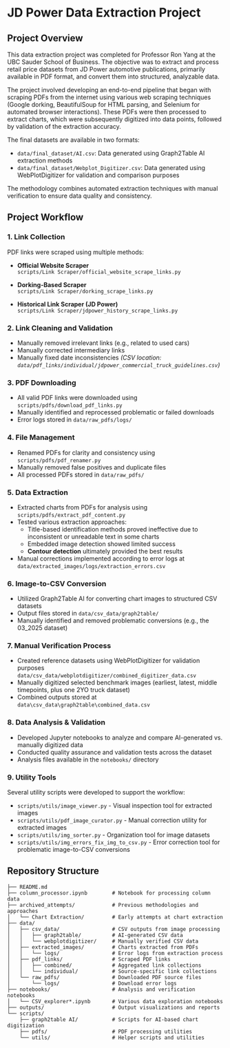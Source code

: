 # JD Power Data Extraction Project

## Project Overview

This data extraction project was completed for Professor Ron Yang at the UBC Sauder School of Business. The objective was to extract and process retail price datasets from JD Power automotive publications, primarily available in PDF format, and convert them into structured, analyzable data.

The project involved developing an end-to-end pipeline that began with scraping PDFs from the internet using various web scraping techniques (Google dorking, BeautifulSoup for HTML parsing, and Selenium for automated browser interactions). These PDFs were then processed to extract charts, which were subsequently digitized into data points, followed by validation of the extraction accuracy.

The final datasets are available in two formats:

- `data/final_dataset/AI.csv`: Data generated using Graph2Table AI extraction methods
- `data/final_dataset/Webplot_Digitizer.csv`: Data generated using WebPlotDigitizer for validation and comparison purposes

The methodology combines automated extraction techniques with manual verification to ensure data quality and consistency.

## Project Workflow

### 1. Link Collection

PDF links were scraped using multiple methods:

- **Official Website Scraper**  
  `scripts/Link Scraper/official_website_scrape_links.py`

- **Dorking-Based Scraper**  
  `scripts/Link Scraper/dorking_scrape_links.py`

- **Historical Link Scraper (JD Power)**  
  `scripts/Link Scraper/jdpower_history_scrape_links.py`

### 2. Link Cleaning and Validation

- Manually removed irrelevant links (e.g., related to used cars)
- Manually corrected intermediary links
- Manually fixed date inconsistencies 
  *(CSV location: `data/pdf_links/individual/jdpower_commercial_truck_guidelines.csv`)*

### 3. PDF Downloading

- All valid PDF links were downloaded using `scripts/pdfs/download_pdf_links.py`
- Manually identified and reprocessed problematic or failed downloads
- Error logs stored in `data/raw_pdfs/logs/`

### 4. File Management

- Renamed PDFs for clarity and consistency using `scripts/pdfs/pdf_renamer.py`
- Manually removed false positives and duplicate files
- All processed PDFs stored in `data/raw_pdfs/`

### 5. Data Extraction

- Extracted charts from PDFs for analysis using `scripts/pdfs/extract_pdf_content.py`
- Tested various extraction approaches:
  - Title-based identification methods proved ineffective due to inconsistent or unreadable text in some charts
  - Embedded image detection showed limited success
  - **Contour detection** ultimately provided the best results
- Manual corrections implemented according to error logs at `data/extracted_images/logs/extraction_errors.csv`

### 6. Image-to-CSV Conversion

- Utilized Graph2Table AI for converting chart images to structured CSV datasets
- Output files stored in `data/csv_data/graph2table/`
- Manually identified and removed problematic conversions (e.g., the 03_2025 dataset)

### 7. Manual Verification Process

- Created reference datasets using WebPlotDigitizer for validation purposes `data/csv_data/webplotdigitizer/combined_digitizer_data.csv`
- Manually digitized selected benchmark images (earliest, latest, middle timepoints, plus one 2YO truck dataset) 
- Combined outputs stored at `data\csv_data\graph2table\combined_data.csv`

### 8. Data Analysis & Validation

- Developed Jupyter notebooks to analyze and compare AI-generated vs. manually digitized data
- Conducted quality assurance and validation tests across the dataset
- Analysis files available in the `notebooks/` directory

### 9. Utility Tools

Several utility scripts were developed to support the workflow:

- `scripts/utils/image_viewer.py` - Visual inspection tool for extracted images
- `scripts/utils/pdf_image_curator.py` - Manual correction utility for extracted images
- `scripts/utils/img_sorter.py` - Organization tool for image datasets
- `scripts/utils/img_errors_fix_img_to_csv.py` - Error correction tool for problematic image-to-CSV conversions

## Repository Structure

```
├── README.md
├── column_processor.ipynb        # Notebook for processing column data
├── archived_attempts/            # Previous methodologies and approaches
│   └── Chart Extraction/         # Early attempts at chart extraction
├── data/
│   ├── csv_data/                 # CSV outputs from image processing
│   │   ├── graph2table/          # AI-generated CSV data
│   │   └── webplotdigitizer/     # Manually verified CSV data
│   ├── extracted_images/         # Charts extracted from PDFs
│   │   └── logs/                 # Error logs from extraction process
│   ├── pdf_links/                # Scraped PDF links
│   │   ├── combined/             # Aggregated link collections
│   │   └── individual/           # Source-specific link collections
│   └── raw_pdfs/                 # Downloaded PDF source files
│       └── logs/                 # Download error logs
├── notebooks/                    # Analysis and verification notebooks
│   └── CSV_explorer*.ipynb       # Various data exploration notebooks
├── outputs/                      # Output visualizations and reports
└── scripts/
    ├── graph2table AI/           # Scripts for AI-based chart digitization
    ├── pdfs/                     # PDF processing utilities
    └── utils/                    # Helper scripts and utilities
```
